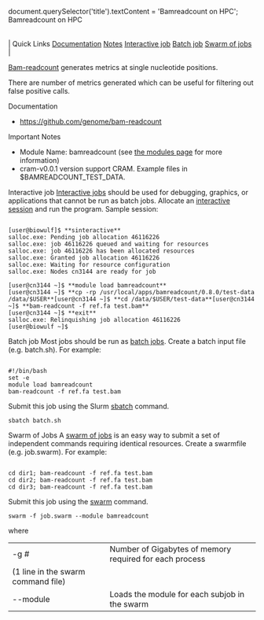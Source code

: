 

document.querySelector('title').textContent = 'Bamreadcount on HPC';
Bamreadcount on HPC


|  |
| --- |
| 
Quick Links
[Documentation](#doc)
[Notes](#notes)
[Interactive job](#int) 
[Batch job](#sbatch) 
[Swarm of jobs](#swarm) 
 |


 [Bam-readcount](https://github.com/genome/bam-readcount) generates 
 metrics at single nucleotide positions.  

 There are number of metrics generated which can be useful for filtering 
 out false positive calls.



Documentation
* <https://github.com/genome/bam-readcount>



Important Notes
* Module Name: bamreadcount (see [the 
 modules page](/apps/modules.html) for more information)
* cram-v0.0.1 version support CRAM. Example files in $BAMREADCOUNT\_TEST\_DATA.





Interactive job
[Interactive jobs](/docs/userguide.html#int) should be used for debugging, graphics, or applications that cannot be run as batch jobs.
Allocate an [interactive session](/docs/userguide.html#int) and run the program. Sample session:



```

[user@biowulf]$ **sinteractive**
salloc.exe: Pending job allocation 46116226
salloc.exe: job 46116226 queued and waiting for resources
salloc.exe: job 46116226 has been allocated resources
salloc.exe: Granted job allocation 46116226
salloc.exe: Waiting for resource configuration
salloc.exe: Nodes cn3144 are ready for job

[user@cn3144 ~]$ **module load bamreadcount**
[user@cn3144 ~]$ **cp -rp /usr/local/apps/bamreadcount/0.8.0/test-data /data/$USER**[user@cn3144 ~]$ **cd /data/$USER/test-data**[user@cn3144 ~]$ **bam-readcount -f ref.fa test.bam**
[user@cn3144 ~]$ **exit**
salloc.exe: Relinquishing job allocation 46116226
[user@biowulf ~]$

```




Batch job
Most jobs should be run as [batch jobs](/docs/userguide.html#submit).
Create a batch input file (e.g. batch.sh). For example:



```

#!/bin/bash
set -e
module load bamreadcount
bam-readcount -f ref.fa test.bam
```

Submit this job using the Slurm [sbatch](/docs/userguide.html) command.



```
sbatch batch.sh
```

Swarm of Jobs 
A [swarm of jobs](/apps/swarm.html) is an easy way to submit a set of independent commands requiring identical resources.
Create a swarmfile (e.g. job.swarm). For example:



```

cd dir1; bam-readcount -f ref.fa test.bam
cd dir2; bam-readcount -f ref.fa test.bam
cd dir3; bam-readcount -f ref.fa test.bam

```

Submit this job using the [swarm](/apps/swarm.html) command.



```
swarm -f job.swarm --module bamreadcount
```

where
 

|  |  |
| --- | --- |
| -g *#*  | Number of Gigabytes of memory required for each process 
 (1 line in the swarm command file)  |
| --module  | Loads the module for each subjob in the swarm  |




